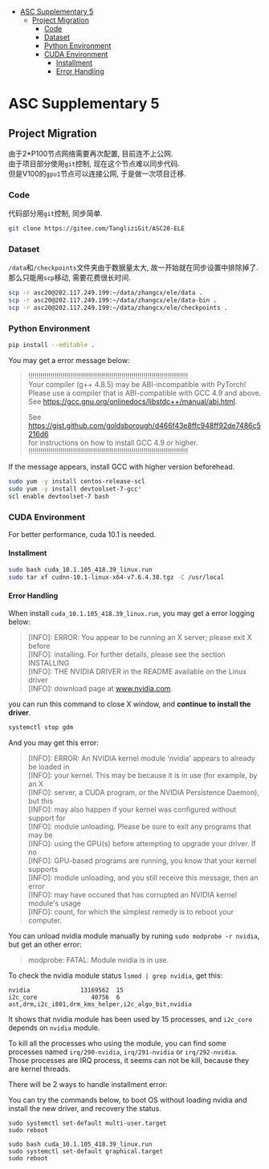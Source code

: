
<!-- vim-markdown-toc Marked -->

* [ASC Supplementary 5](#asc-supplementary-5)
    * [Project Migration](#project-migration)
        * [Code](#code)
        * [Dataset](#dataset)
        * [Python Environment](#python-environment)
        * [CUDA Environment](#cuda-environment)
            * [Installment](#installment)
            * [Error Handling](#error-handling)

<!-- vim-markdown-toc -->

# ASC Supplementary 5 

## Project Migration

由于2\*P100节点网络需要再次配置, 目前连不上公网.  
由于项目部分使用`git`控制, 现在这个节点难以同步代码.  
但是V100的`gpu1`节点可以连接公网, 于是做一次项目迁移.  

### Code

代码部分用`git`控制, 同步简单.  
```bash
git clone https://gitee.com/TangliziGit/ASC20-ELE
```


### Dataset 

`/data`和`/checkpoints`文件夹由于数据量太大, 故一开始就在同步设置中排除掉了.  
那么只能用`scp`移动, 需要花费很长时间.  
```bash
scp -r asc20@202.117.249.199:~/data/zhangcx/ele/data .
scp -r asc20@202.117.249.199:~/data/zhangcx/ele/data-bin .
scp -r asc20@202.117.249.199:~/data/zhangcx/ele/checkpoints .
```

### Python Environment

```bash 
pip install --editable .
```

You may get a error message below:  

>    !!!!!!!!!!!!!!!!!!!!!!!!!!!!!!!!!!!!!!!!!!!!!!!!!!!!!!!!!!!!!!!!!!!!!!!!!!!!!!!  
>    Your compiler (g++ 4.8.5) may be ABI-incompatible with PyTorch!  
>    Please use a compiler that is ABI-compatible with GCC 4.9 and above.  
>    See https://gcc.gnu.org/onlinedocs/libstdc++/manual/abi.html.  
>    
>    See https://gist.github.com/goldsborough/d466f43e8ffc948ff92de7486c5216d6  
>    for instructions on how to install GCC 4.9 or higher.  
>    !!!!!!!!!!!!!!!!!!!!!!!!!!!!!!!!!!!!!!!!!!!!!!!!!!!!!!!!!!!!!!!!!!!!!!!!!!!!!!!  

If the message appears, install GCC with higher version beforehead.  
```bash
sudo yum -y install centos-release-scl
sudo yum -y install devtoolset-7-gcc*
scl enable devtoolset-7 bash
```


### CUDA Environment 

For better performance, cuda 10.1 is needed.  

#### Installment
```bash
sudo bash cuda_10.1.105_418.39_linux.run
sudo tar xf cudnn-10.1-linux-x64-v7.6.4.38.tgz -C /usr/local
```

#### Error Handling

When install `cuda_10.1.105_418.39_linux.run`, you may get a error logging below:  
> [INFO]: ERROR: You appear to be running an X server; please exit X before  
> [INFO]:        installing.  For further details, please see the section INSTALLING  
> [INFO]:        THE NVIDIA DRIVER in the README available on the Linux driver  
> [INFO]:        download page at www.nvidia.com.  

you can run this command to close X window, and **continue to install the driver**.  
```bash 
systemctl stop gdm
```

And you may get this error:   
> [INFO]: ERROR: An NVIDIA kernel module 'nvidia' appears to already be loaded in  
> [INFO]:        your kernel.  This may be because it is in use (for example, by an X  
> [INFO]:        server, a CUDA program, or the NVIDIA Persistence Daemon), but this  
> [INFO]:        may also happen if your kernel was configured without support for  
> [INFO]:        module unloading.  Please be sure to exit any programs that may be  
> [INFO]:        using the GPU(s) before attempting to upgrade your driver.  If no  
> [INFO]:        GPU-based programs are running, you know that your kernel supports  
> [INFO]:        module unloading, and you still receive this message, then an error  
> [INFO]:        may have occured that has corrupted an NVIDIA kernel module's usage  
> [INFO]:        count, for which the simplest remedy is to reboot your computer.  

You can unload nvidia module manually by runing `sudo modprobe -r nvidia`, but get an other error:  
> modprobe: FATAL: Module nvidia is in use.  

To check the nvidia module status `lsmod | grep nvidia`, get this:  
```
nvidia              13169562  15 
i2c_core               40756  6 ast,drm,i2c_i801,drm_kms_helper,i2c_algo_bit,nvidia
```
It shows that nvidia module has been used by 15 processes, and `i2c_core` depends on `nvidia` module.  

To kill all the processes who using the module, you can find some processes named `irq/290-nvidia`, `irq/291-nvidia` or `irq/292-nvidia`.  
Those processes are IRQ process, it seems can not be kill, because they are kernel threads.  

There will be 2 ways to handle installment error:

You can try the commands below, to boot OS without loading nvidia and install the new driver, and recovery the status.  
```
sudo systemctl set-default multi-user.target
sudo reboot

sudo bash cuda_10.1.105_418.39_linux.run
sudo systemctl set-default graphical.target
sudo reboot
```

